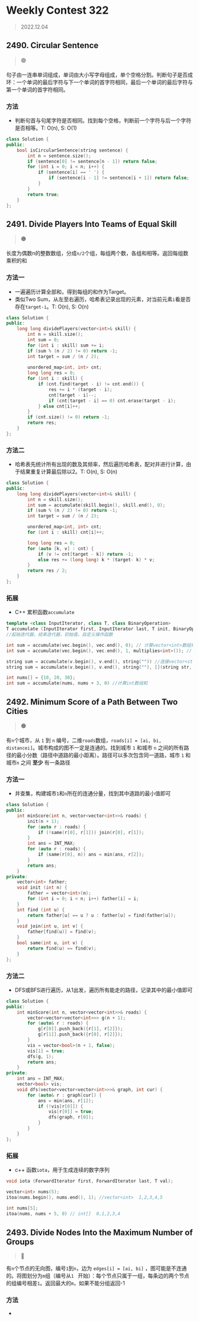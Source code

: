 # Weekly Contest 322
> 2022.12.04

## 2490. Circular Sentence
> :green_circle:

句子由一连串单词组成，单词由大小写字母组成，单个空格分割。判断句子是否成环：一个单词的最后字符与下一个单词的首字符相同，最后一个单词的最后字符与第一个单词的首字符相同。

### 方法

- 判断句首与句尾字符是否相同。找到每个空格，判断前一个字符与后一个字符是否相等。T: O(n), S: O(1)

```cpp
class Solution {
public:
    bool isCircularSentence(string sentence) {
        int n = sentence.size();
        if (sentence[0] != sentence[n - 1]) return false;
        for (int i = 0; i < n; i++) {
            if (sentence[i] == ' ') {
                if (sentence[i - 1] != sentence[i + 1]) return false;
            }
        }
        return true;
    }
};
```

## 2491. Divide Players Into Teams of Equal Skill
> :orange_circle:

长度为偶数n的整数数组，分成`n/2`个组，每组两个数，各组和相等。返回每组数乘积的和

### 方法一

- 一遍遍历计算全部和，得到每组的和作为Target。
- 类似Two Sum，从左至右遍历，哈希表记录出现的元素，对当前元素`i`看是否存在`target-i`。T: O(n), S: O(n)

```cpp
class Solution {
public:
    long long dividePlayers(vector<int>& skill) {
        int n = skill.size();
        int sum = 0;
        for (int i : skill) sum += i;
        if (sum % (n / 2) != 0) return -1;
        int target = sum / (n / 2);
        
        unordered_map<int, int> cnt;
        long long res = 0;
        for (int i : skill) {
            if (cnt.find(target - i) != cnt.end()) {
                res += i * (target - i);
                cnt[target - i]--;
                if (cnt[target - i] == 0) cnt.erase(target - i);
            } else cnt[i]++;
        }
        if (cnt.size() != 0) return -1;
        return res;
    }
};
```

### 方法二

- 哈希表先统计所有出现的数及其频率，然后遍历哈希表，配对并进行计算，由于结果重复计算最后除以2。T: O(n), S: O(n)

```cpp
class Solution {
public:
    long long dividePlayers(vector<int>& skill) {
        int n = skill.size();
        int sum = accumulate(skill.begin(), skill.end(), 0);
        if (sum % (n / 2) != 0) return -1;
        int target = sum / (n / 2);

        unordered_map<int, int> cnt;
        for (int i : skill) cnt[i]++;

        long long res = 0;
        for (auto [k, v] : cnt) {
            if (v != cnt[target - k]) return -1;
            else res += (long long) k * (target- k) * v;
        }
        return res / 2;
    }
};
```

### 拓展

- C++ 累积函数`accumulate`

```cpp
template <class InputIterator, class T, class BinaryOperation>
T accumulate (InputIterator first, InputIterator last, T init, BinaryOperation binary_op); 
//起始迭代器，结束迭代器，初始值，自定义操作函数

int sum = accumulate(vec.begin(), vec.end(), 0); // 计算vector<int>数组和
int sum = accumulate(vec.begin(), vec.end(), 1, multiplies<int>()); // 计算vector<int>数组乘积	

string sum = accumulate(v.begin(), v.end(), string("")) //连接vector<string>
string sum = accumulate(v.begin(), v.end(), string(""), [](string str, int n) {return str + to_string(n)}); //连接vector<int> 为string

int nums[] = {10, 20, 30};
int sum = accumulate(nums, nums + 3, 0) //计算int数组和
```

## 2492. Minimum Score of a Path Between Two Cities

> :orange_circle:

有`n`个城市，从 `1` 到 `n` 编号，二维`roads`数组，`roads[i] = [ai, bi, distancei]`。城市构成的图不一定是连通的。找到城市 `1` 和城市 `n` 之间的所有路径的最小分数（路径中道路的最小距离）。路径可以多次包含同一道路，城市 `1` 和城市`n` 之间 **至少** 有一条路径

### 方法一

- 并查集，构建城市`1`和`n`所在的连通分量，找到其中道路的最小值即可

```cpp
class Solution {
public:
    int minScore(int n, vector<vector<int>>& roads) {
        init(n + 1);
        for (auto r : roads) {
            if (!same(r[0], r[1])) join(r[0], r[1]);
        }
        int ans = INT_MAX;
        for (auto r : roads) {
            if (same(r[0], n)) ans = min(ans, r[2]);
        }
        return ans;
    }
private:
    vector<int> father;
    void init (int n) {
        father = vector<int>(n);
        for (int i = 0; i < n; i++) father[i] = i;
    }
    int find (int u) {
        return father[u] == u ? u : father[u] = find(father[u]);
    }
    void join(int u, int v) {
        father[find(u)] = find(v);
    }
    bool same(int u, int v) {
        return find(u) == find(v);
    }
};
```

### 方法二

- DFS或BFS进行遍历，从1出发，遍历所有能走的路径，记录其中的最小值即可

```cpp
class Solution {
public:
    int minScore(int n, vector<vector<int>>& roads) {
        vector<vector<vector<int>>> g(n + 1);
        for (auto& r : roads) {
            g[r[0]].push_back({r[1], r[2]});
            g[r[1]].push_back({r[0], r[2]});
        }
        vis = vector<bool>(n + 1, false);
        vis[1] = true;
        dfs(g, 1);
        return ans;
    }
private:
    int ans = INT_MAX;
    vector<bool> vis;
    void dfs(vector<vector<vector<int>>>& graph, int cur) {
        for (auto& r : graph[cur]) {
            ans = min(ans, r[1]);
            if (!vis[r[0]]) {
                vis[r[0]] = true;
                dfs(graph, r[0]);
            }
        }
    }
};
```

### 拓展

- c++ 函数`iota`，用于生成连续的数字序列

```cpp
void iota (ForwardIterator first, ForwardIterator last, T val);

vector<int> nums(5);
itoa(nums.begin(), nums.end(), 1); //vector<int>  1,2,3,4,5
    
int nums[5];
itoa(nums, nums + 5, 0) // int[]  0,1,2,3,4
```

## 2493. Divide Nodes Into the Maximum Number of Groups

> :red_circle:

有`n`个节点的无向图，编号`1`到`n`，边为 `edges[i] = [ai, bi]` ，图可能是不连通的。将图划分为`m`组（编号从`1 ` 开始）：每个节点只属于一组，每条边的两个节点的组编号相差`1`。返回最大的`m`，如果不能分组返回-1

### 方法

- 

```cpp

```

